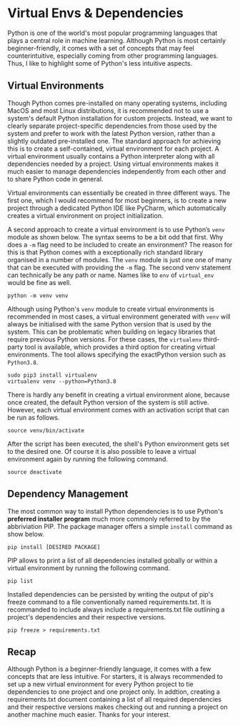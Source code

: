<!--
date=2023-02-06
topic=Python
summary=Gives an introduciton to virtual environments and dependency management in Python.
-->

# Virtual Envs & Dependencies

Python is one of the world's most popular programming languages that plays a central role in machine learning. Although Python is most certainly beginner-friendly, it comes with a set of concepts that may feel counterintuitive, especially coming from other programming languages. Thus, I like to highlight some of Python's less intuitive aspects.

## Virtual Environments

Though Python comes pre-installed on many operating systems, including MacOS and most Linux distributions, it is recommended not to use a system's default Python installation for custom projects. Instead, we want to clearly separate project-specific dependencies from those used by the system and prefer to work with the latest Python version, rather than a slightly outdated pre-installed one. The standard approach for achieving this is to create a self-contained, virtual environment for each project. A virtual environment usually contains a Python interpreter along with all dependencies needed by a project. Using virtual environments makes it much easier to manage dependencies independently from each other and to share Python code in general.

Virtual environments can essentially be created in three different ways. The first one, which I would recommend for most beginners, is to create a new project through a dedicated Python IDE like PyCharm, which automatically creates a virtual environment on project initialization.

A second approach to create a virtual environment is to use Python’s <code>venv</code> module as shown below. The syntax seems to be a bit odd that first. Why does a <code>-m</code> flag need to be included to create an environment? The reason for this is that Python comes with a exceptionally rich standard library organised in a number of modules. The <code>venv</code> module is just one one of many that can be executed with providing the <code>-m</code> flag. The second venv statement can technically be any path or name. Names like to <code>env</code> of <code>virtual_env</code> would be fine as well.

``` TS
python -m venv venv
```

Although using Python's <code>venv</code> module to create virtual environments is recommended in most cases, a virtual environment generated with <code>venv</code> will always be initialised with the same Python version that is used by the system. This can be problematic when building on legacy libraries that require previous Python versions. For these cases, the <code>virtualenv</code> third-party tool is available, which provides a third option for creating virtual environments. The tool allows specifying the exactPython version such as <code>Python3.8</code>.

```TS
sudo pip3 install virtualenv
virtualenv venv --python=Python3.8
```

There is hardly any benefit in creating a virtual environment alone, because once created, the default Python version of the system is still active. However, each virtual environment comes with an activation script that can be run as follows.

``` TS
source venv/bin/activate
```

After the script has been executed, the shell's Python environment gets set to the desired one. Of course it is also possible to leave a virtual environment again by running the following command.

``` TS
source deactivate
```

## Dependency Management

The most common way to install Python dependencies is to use Python's **preferred installer program** much more commonly referred to by the abbriviation PIP. The package manager offers a simple <code>install</code> command as show below.

```TS
pip install [DESIRED PACKAGE]
```

PIP allows to print a list of all dependencies installed gobally or within a virtual environment by running the following command.

```TS
pip list
```

Installed dependencies can be persisted by writing the output of pip's freeze command to a file conventionally named requirements.txt. It is recommanded to include always include a requirements.txt file outlining a project's dependencies and their respective versions. 

```TS
pip freeze > requirements.txt
```

## Recap

Although Python is a beginner-friendly language, it comes with a few concepts that are less intuitive. For starters, it is always recommended to set up a new virtual environment for every Python project to tie dependencies to one project and one project only. In addtion, creating a requirements.txt document containing a list of all required dependencies and their respective versions makes checking out and running a project on another machine much easier. Thanks for your interest.